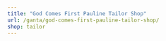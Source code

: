 ```yaml
---
title: "God Comes First Pauline Tailor Shop"
url: /ganta/god-comes-first-pauline-tailor-shop/
shop: tailor
---
```

